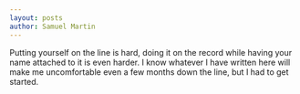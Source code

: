 ```yaml
---
layout: posts
author: Samuel Martin
---
```

Putting yourself on the line is hard, doing it on the record while having your name attached to it is even harder. I know whatever I have written here will make me uncomfortable even a few months down the line, but I had to get started. 